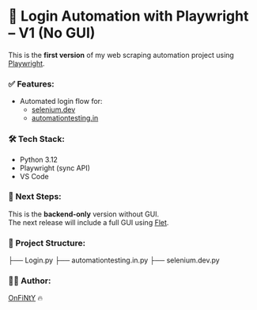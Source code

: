 # 🔐 Login Automation with Playwright – V1 (No GUI)

This is the **first version** of my web scraping automation project using [Playwright](https://playwright.dev/).

### ✅ Features:
- Automated login flow for:
  - [selenium.dev](https://www.selenium.dev/selenium/web/web-form.html)
  - [automationtesting.in](https://demo.automationtesting.in/Register.html)

### 🛠️ Tech Stack:
- Python 3.12
- Playwright (sync API)
- VS Code

### 🚀 Next Steps:
This is the **backend-only** version without GUI.  
The next release will include a full GUI using [Flet](https://flet.dev/).

### 📂 Project Structure:
├── Login.py
├── automationtesting.in.py
├── selenium.dev.py

### 👨‍💻 Author:
[OnFiNtY](https://github.com/Onfinty) 🔥
